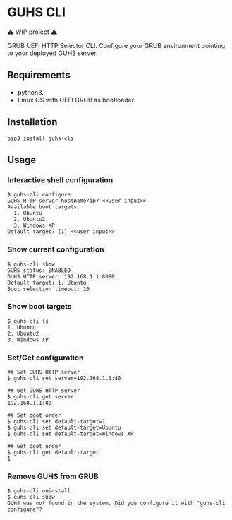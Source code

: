 # GUHS CLI
⚠️ WIP project ⚠️

GRUB UEFI HTTP Selector CLI. Configure your GRUB environment pointing to your deployed GUHS server. 

## Requirements
* python3.
* Linux OS with UEFI GRUB as bootloader.

## Installation
```shell
pip3 install guhs-cli
```

## Usage
### Interactive shell configuration
```shell
$ guhs-cli configure
GUHS HTTP server hostname/ip? <<user input>>
Available boot targets:
  1. Ubuntu
  2. Ubuntu2
  3. Windows XP
Default target? [1] <<user input>>
```

### Show current configuration
```shell
$ guhs-cli show
GUHS status: ENABLED
GUHS HTTP server: 192.168.1.1:8080
Default target: 1. Ubuntu
Boot selection timeout: 10
```

### Show boot targets
```shell
$ guhs-cli ls
1. Ubuntu
2. Ubuntu2
3. Windows XP
```

### Set/Get configuration
```shell
## Set GUHS HTTP server
$ guhs-cli set server=192.168.1.1:80

## Get GUHS HTTP server
$ guhs-cli get server
192.168.1.1:80

## Set boot order
$ guhs-cli set default-target=1
$ guhs-cli set default-target=Ubuntu
$ guhs-cli set default-target=Windows XP

## Get boot order
$ guhs-cli get default-target
1
```

### Remove GUHS from GRUB
```shell
$ guhs-cli uninstall
$ guhs-cli show
GUHS was not found in the system. Did you configure it with "guhs-cli configure"?
```
